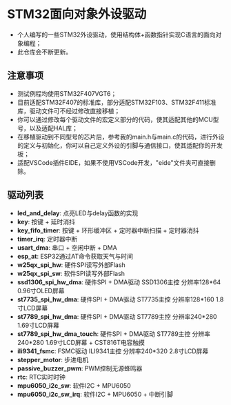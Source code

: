 # STM32面向对象外设驱动

- 个人编写的一些STM32外设驱动，使用结构体+函数指针实现C语言的面向对象编程；
- 此仓库会不断更新。

## 注意事项

- 测试例程均使用STM32F407VGT6；
- 目前适配STM32F407的标准库，部分适配STM32F103、STM32F411标准库，驱动文件可不经过修改直接移植；
- 你可以通过修改每个驱动文件的宏定义部分的代码，使其适配其他的MCU型号，以及适配HAL库；
- 在移植驱动到不同型号的芯片后，参考我的main.h与main.c的代码，进行外设的定义与初始化，你可以自己定义外设的引脚与通信接口，使其适配你的开发板；
- 适配VSCode插件EIDE，如果不使用VSCode开发，"eide"文件夹可直接删除。

## 驱动列表

- **led_and_delay**: 点亮LED与delay函数的实现
- **key**: 按键 + 延时消抖
- **key_fifo_timer**: 按键 + 环形缓冲区 + 定时器中断扫描 + 定时器消抖
- **timer_irq**: 定时器中断
- **usart_dma**: 串口 + 空闲中断 + DMA
- **esp_at**: ESP32通过AT命令获取天气与时间
- **w25qx_spi_hw**: 硬件SPI读写外部Flash
- **w25qx_spi_sw**: 软件SPI读写外部Flash
- **ssd1306_spi_hw_dma**: 硬件SPI + DMA驱动 SSD1306主控 分辨率128*64 0.96寸OLED屏幕
- **st7735_spi_hw_dma**: 硬件SPI + DMA驱动 ST7735主控 分辨率128*160 1.8寸LCD屏幕
- **st7789_spi_hw_dma**: 硬件SPI + DMA驱动 ST7789主控 分辨率240*280 1.69寸LCD屏幕
- **st7789_spi_hw_dma_touch**: 硬件SPI + DMA驱动 ST7789主控 分辨率240*280 1.69寸LCD屏幕 + CST816T电容触摸
- **ili9341_fsmc**: FSMC驱动 ILI9341主控 分辨率240*320 2.8寸LCD屏幕
- **stepper_motor**: 步进电机
- **passive_buzzer_pwm**: PWM控制无源蜂鸣器
- **rtc**: RTC实时时钟
- **mpu6050_i2c_sw**: 软件I2C + MPU6050
- **mpu6050_i2c_sw_irq**: 软件I2C + MPU6050 + 中断引脚


